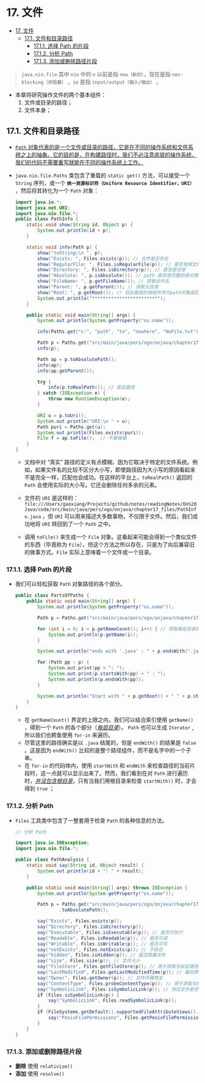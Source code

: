 # 17. 文件

- [17. 文件](#17-文件)
  - [17.1. 文件和目录路径](#171-文件和目录路径)
    - [17.1.1. 选择 Path 的片段](#1711-选择-path-的片段)
    - [17.1.2. 分析 Path](#1712-分析-path)
    - [17.1.3. 添加或删除路径片段](#1713-添加或删除路径片段)

> `java.nio.file` 其中 `nio` 中的 `n` 以前是指 `new（新的）`，现在是指 `non-blocking（非阻塞）` ，`io` 是指 `input/output（输入/输出）` 。

- 本章将研究操作文件的两个基本组件：
  1. 文件或目录的路径；
  2. 文件本身；

## 17.1. 文件和目录路径

- <u>`Path` 对象代表的是一个文件或目录的路径，它是在不同的操作系统和文件系统之上的抽象。它的目的是，在构建路径时，我们不必注意底层的操作系统，我们的代码不需要重写就能在不同的操作系统上工作。</u>

- `java.nio.file.Paths` 类包含了重载的 `static get()` 方法，可以接受一个 `String` 序列，或一个 **`统一资源标识符（Uniform Resource Identifier，URI）`** ，然后将其转化为一个 `Path` 对象：

    ``` java
    import java.io.*;
    import java.net.URI;
    import java.nio.file.*;
    public class PathInfo {
        static void show(String id, Object p) {
            System.out.println(id + p);
        }

        static void info(Path p) {
            show("toString:\n ", p);
            show("Exists: ", Files.exists(p)); // 文件是否存在
            show("RegularFile: ", Files.isRegularFile(p)); // 是否常规文件
            show("Directory: ", Files.isDirectory(p)); // 是否是目录
            show("Absolute: ", p.isAbsolute()); // path 是否是完整的绝对路径
            show("FileName: ", p.getFileName()); // 获取文件名
            show("Parent: ", p.getParent()); // 获取父目录
            show("Root: ", p.getRoot()); // 将此路径的根组件作为path对象返回，如果此路径没有根组件，则返回null。
            System.out.println("************************");
        }

        public static void main(String[] args) {
            System.out.println(System.getProperty("os.name"));

            info(Paths.get("c:", "path", "to", "nowhere", "NoFile.txt"));

            Path p = Paths.get("src/main/java/pers/xgo/onjava/chapter17_files/PathInfo.java");
            info(p);

            Path ap = p.toAbsolutePath();
            info(ap);
            info(ap.getParent());

            try {
                info(p.toRealPath()); // 真实路径
            } catch (IOException e) {
                throw new RuntimeException(e);
            }

            URI u = p.toUri();
            System.out.println("URI:\n " + u);
            Path puri = Paths.get(u);
            System.out.println(Files.exists(puri));
            File f = ap.toFile();  // 不要被骗
        }
    }
    ```

  - 文档中对 “真实” 路径的定义有点模糊，因为它取决于特定的文件系统。例如，如果文件名的比较不区分大小写，即使路径因为大小写的原因看起来不是完全一样，匹配也会成功。在这样的平台上，`toRealPath()` 返回的 `Path` 会使用实际的大小写。它还会删除任何多余的元素。

  - 文件的 `URI` 是这样的：`file:///Users/gaoxiang/Projects/github/notes/readingNotes/On%20Java/code/src/main/java/pers/xgo/onjava/chapter17_files/PathInfo.java` ，但 `URI` 可以用来描述大多数事物，不仅限于文件。然后，我们成功地将 `URI` 转回到了一个 `Path` 之中。

  - 调用 `toFile()` 来生成一个 `File` 对象。这看起来可能会得到一个类似文件的东西（毕竟称为 `File`），但这个方法之所以存在，只是为了向后兼容旧的做事方式。`File` 实际上意味着一个文件或一个目录。

### 17.1.1. 选择 Path 的片段

- 我们可以轻松获取 `Path` 对象路径的各个部分。

    ``` java
    public class PartsOfPaths {
        public static void main(String[] args) {
            System.out.println(System.getProperty("os.name"));

            Path p = Paths.get("src/main/java/pers/xgo/onjava/chapter17_files/PartsOfPaths.java").toAbsolutePath();

            for (int i = 0; i < p.getNameCount(); i++) { // 获取每层目录的名字
                System.out.println(p.getName(i));
            }

            System.out.println("ends with '.java' : " + p.endsWith(".java"));

            for (Path pp : p) {
                System.out.print(pp + ": ");
                System.out.print(p.startsWith(pp) + " : ");
                System.out.println(p.endsWith(pp));
            }

            System.out.println("Start with " + p.getRoot() + " " + p.startsWith(p.getRoot()));
        }
    }
    ```

  - 在 `getNameCount()` 界定的上限之内，我们可以结合索引使用 `getName()` ，得到一个 `Path` 的各个部分（<u>*每层目录*</u>）。 `Path` 也可以生成 `Iterator` , 所以我们也鳄鱼使用 `for-in` 来遍历。
  - 尽管这里的路径确实是以 `.java` 结尾的，但是 `endWith()` 的结果是 `false` 。这是因为 `endWith()` 比较的是整个路径组件，而不是名字中的一个子串。
  - 在 `for-in` 的代码体内，使用 `startWith` 和 `endWith` 来检查路径的当前片段时，这一点就可以显示出来了。然而，我们看到在对 `Path` 进行遍历时，<u>*并没包含根目录*</u>，只有当我们用根目录来检查 `startWith()` 时，才会得到 `true` ；

### 17.1.2. 分析 Path

- `Files` 工具类中包含了一整套用于检查 `Path` 的各种信息的方法。

    ``` java
    // 分析 Path

    import java.io.IOException;
    import java.nio.file.*;

    public class PathAnalysis {
        static void say(String id, Object result) {
            System.out.println(id + ": " + result);
        }

        public static void main(String[] args) throws IOException {
            System.out.println(System.getProperty("os.name"));

            Path p = Paths.get("src/main/java/pers/xgo/onjava/chapter17_files/PathAnalysis.java")
                    .toAbsolutePath();

            say("Exists", Files.exists(p));
            say("Directory", Files.isDirectory(p));
            say("Executable", Files.isExecutable(p)); // 是否可执行
            say("Readable", Files.isReadable(p)); // 是否可读
            say("Writable", Files.isWritable(p)); // 是否可写
            say("notExists", Files.notExists(p)); // 不存在
            say("hidden", Files.isHidden(p)); // 是否隐藏文件
            say("size", Files.size(p)); // 文件大小
            say("FileStore", Files.getFileStore(p)); // 用于获取与给定路径相关联的文件存储（FileStore）对象。FileStore 表示文件系统或磁盘分区，并提供了关于存储设备的信息，例如文件系统类型、总容量、可用容量、文件系统支持的特性等。
            say("LastModified", Files.getLastModifiedTime(p)); // 最后修改时间
            say("Owner", Files.getOwner(p)); // 文件所属物主
            say("ContentType", Files.probeContentType(p)); // 用于获取与指定文件相关的 MIME 类型（媒体类型）
            say("SymbolicLink", Files.isSymbolicLink(p)); // 测试文件是否为符号链接
            if (Files.isSymbolicLink(p)) {
                say("SymbolicLink", Files.readSymbolicLink(p));
            }
            if (FileSystems.getDefault().supportedFileAttributeViews().contains("posix")) {
                say("PosixFilePermissions", Files.getPosixFilePermissions(p));
            }
        }
    }
    ```

### 17.1.3. 添加或删除路径片段

- **删除** 使用 `relativize()`
- **添加** 使用 `resolve()`